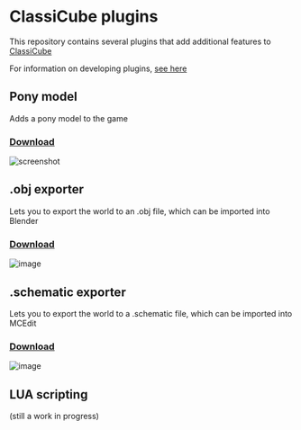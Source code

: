 # ClassiCube plugins

This repository contains several plugins that add additional features to [ClassiCube](https://github.com/UnknownShadow200/ClassiCube)

For information on developing plugins, [see here](https://github.com/UnknownShadow200/ClassiCube/blob/master/doc/plugin-dev.md)


## Pony model

Adds a pony model to the game

### [Download](/Pony)

![screenshot](https://user-images.githubusercontent.com/6509348/114266919-736a6580-9a3c-11eb-8044-cf5ce9cb243b.png)

## .obj exporter

Lets you to export the world to an .obj file, which can be imported into Blender

### [Download](/ObjExporter)

![image](https://user-images.githubusercontent.com/6509348/114267785-1cb35a80-9a41-11eb-9173-185ff7c26a97.png)

## .schematic exporter

Lets you to export the world to a .schematic file, which can be imported into MCEdit

### [Download](/SchematicExporter)

![image](https://user-images.githubusercontent.com/6509348/114267960-0954bf00-9a42-11eb-8b89-d5c5bbf52265.png)

## LUA scripting

(still a work in progress)
